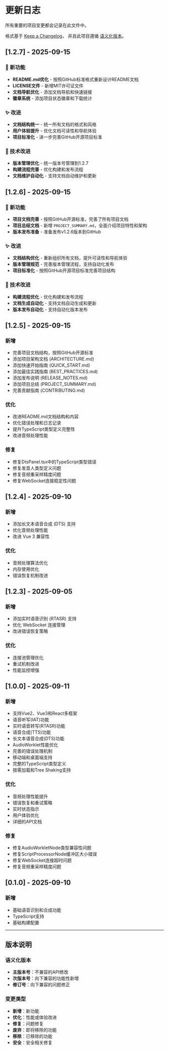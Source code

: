 # 更新日志

所有重要的项目变更都会记录在此文件中。

格式基于 [Keep a Changelog](https://keepachangelog.com/zh-CN/1.0.0/)，
并且此项目遵循 [语义化版本](https://semver.org/spec/v2.0.0.html)。

## [1.2.7] - 2025-09-15

### 🎉 新功能
- **README.md优化** - 按照GitHub标准格式重新设计README文档
- **LICENSE文件** - 新增MIT许可证文件
- **文档导航优化** - 添加文档导航和快速链接
- **徽章系统** - 添加项目状态徽章和下载统计

### ✨ 改进
- **文档结构统一** - 统一所有文档的格式和风格
- **用户体验提升** - 优化文档可读性和导航体验
- **项目标准化** - 进一步完善GitHub开源项目标准

### 🔧 技术改进
- **版本管理优化** - 统一版本号管理到1.2.7
- **构建流程完善** - 优化构建和发布流程
- **文档维护自动化** - 支持文档自动维护和更新

## [1.2.6] - 2025-09-15

### 🎉 新功能
- **项目文档完善** - 按照GitHub开源标准，完善了所有项目文档
- **项目总结文档** - 新增 `PROJECT_SUMMARY.md`，全面介绍项目特性和架构
- **版本发布准备** - 准备发布v1.2.6版本到GitHub

### ✨ 改进
- **文档结构优化** - 重新组织所有文档，提升可读性和导航体验
- **版本管理规范** - 完善版本管理流程，支持自动化发布
- **项目标准化** - 按照GitHub开源项目标准完善项目结构

### 🔧 技术改进
- **构建流程优化** - 优化构建和发布流程
- **文档生成自动化** - 支持文档自动生成和更新
- **版本发布自动化** - 支持自动化版本发布

## [1.2.5] - 2025-09-15

### 新增
- 完善项目文档结构，按照GitHub开源标准
- 添加项目架构文档 (ARCHITECTURE.md)
- 添加快速开始指南 (QUICK_START.md)
- 添加最佳实践指南 (BEST_PRACTICES.md)
- 添加发布说明 (RELEASE_NOTES.md)
- 添加项目总结 (PROJECT_SUMMARY.md)
- 完善贡献指南 (CONTRIBUTING.md)

### 优化
- 改进README.md文档结构和内容
- 优化错误处理和日志记录
- 提升TypeScript类型定义完整性
- 改进音频处理性能

### 修复
- 修复DtsPanel.tsx中的TypeScript类型错误
- 修复发音人类型定义问题
- 修复音频重采样精度问题
- 修复WebSocket连接稳定性问题

## [1.2.4] - 2025-09-10

### 新增
- 添加长文本语音合成 (DTS) 支持
- 优化音频处理性能
- 改进 Vue 3 兼容性

### 优化
- 音频处理算法优化
- 内存使用优化
- 错误恢复机制改进

## [1.2.3] - 2025-09-05

### 新增
- 添加实时语音识别 (RTASR) 支持
- 优化 WebSocket 连接管理
- 改进错误恢复策略

### 优化
- 连接池管理优化
- 重试机制改进
- 性能监控增强

## [1.0.0] - 2025-09-11

### 新增
- 支持Vue2、Vue3和React多框架
- 语音听写(IAT)功能
- 实时语音转写(RTASR)功能
- 语音合成(TTS)功能
- 长文本语音合成(DTS)功能
- AudioWorklet性能优化
- 完善的错误处理机制
- 移动端和桌面端支持
- 完整的TypeScript类型定义
- 按需加载和Tree Shaking支持

### 优化
- 音频处理性能提升
- 错误恢复和重试策略
- 实时状态指示
- 用户体验优化
- 详细的API文档

### 修复
- 修复AudioWorkletNode类型兼容性问题
- 修复ScriptProcessorNode缓冲区大小错误
- 修复WebSocket连接超时问题
- 修复音频重采样精度问题

## [0.1.0] - 2025-09-10

### 新增
- 基础语音识别和合成功能
- TypeScript支持
- 基础构建配置

---

## 版本说明

### 语义化版本
- **主版本号**：不兼容的API修改
- **次版本号**：向下兼容的功能性新增
- **修订号**：向下兼容的问题修正

### 变更类型
- **新增**：新功能
- **优化**：性能或体验改进
- **修复**：问题修复
- **废弃**：即将移除的功能
- **移除**：已移除的功能
- **安全**：安全相关修复
